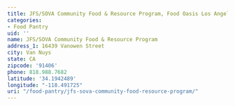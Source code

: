 ```yaml
---
title: JFS/SOVA Community Food & Resource Program, Food Oasis Los Angeles
categories:
- Food Pantry
uid: ''
name: JFS/SOVA Community Food & Resource Program
address_1: 16439 Vanowen Street
city: Van Nuys
state: CA
zipcode: '91406'
phone: 818.988.7682
latitude: '34.1942489'
longitude: "-118.491725"
uri: "/food-pantry/jfs-sova-community-food-resource-program/"
---
```


